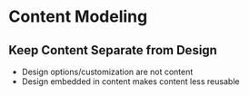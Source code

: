 # Content Modeling

## <EssentialIcon /> Keep Content Separate from Design

- Design options/customization are not content
- Design embedded in content makes content less reusable

## <ConsiderIcon />
